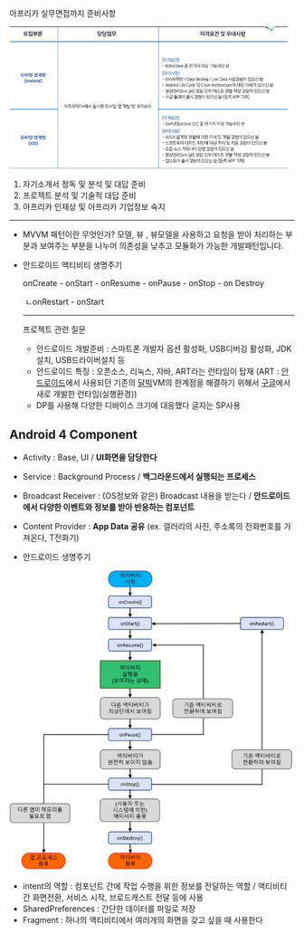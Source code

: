 아프리카 실무면접까지 준비사항

![image-20210107144612071](md-images/image-20210107144612071.png)

1. 자기소개서 정독 및 분석 및 대답 준비
2. 프로젝트 분석 및 기술적 대답 준비
3. 아프리카 인재상 및 아프리카 기업정보 숙지

---

- MVVM 패턴이란 무엇인가?
  모델, 뷰 , 뷰모델을 사용하고 요청을 받아 처리하는 부분과 보여주는 부분을 나누어 의존성을 낮추고 모듈화가 가능한 개발패턴입니다.

- 안드로이드 액티비티 생명주기

  onCreate - onStart - onResume - onPause - onStop - on Destroy

  ​                                                                                    ㄴonRestart - onStart

  

  ---

  프로젝트 관련 질문

  - 안드로이드 개발준비 : 스마트폰 개발자 옵션 활성화, USB디버깅 활성화, JDK설치, USB드라이버설치 등
  - 안드로이드 특징 : 오픈소스, 리눅스, 자바, ART라는 런타임이 탑재
    (ART : [안드로이드](https://namu.wiki/w/안드로이드(운영체제))에서 사용되던 기존의 [달빅](https://namu.wiki/w/달빅)VM의 한계점을 해결하기 위해서 [구글](https://namu.wiki/w/구글)에서 새로 개발한 런타임(실행환경))
  - DP를 사용해 다양한 디바이스 크기에 대응했다 글자는 SP사용

  

## Android 4 Component

- Activity : Base, UI / **UI화면을 담당한다**
- Service : Background Process / **백그라운드에서 실행되는 프로세스**
- Broadcast Receiver : (OS정보와 같은) Broadcast 내용을 받는다 / **안드로이드에서 다양한 이벤트와 정보를 받아 반응하는 컴포넌트**
- Content Provider :  **App Data 공유** (ex. 갤러리의 사진, 주소록의 전화번호를 가져온다, T전화기)



- 안드로이드 생명주기

<img src="md-images/image-20210107143710344.png" alt="image-20210107143710344" style="zoom:67%;" />

- intent의 역할 : 컴포넌트 간에 작업 수행을 위한 정보를 전달하는 역할 / 액티비티 간 화면전환, 서비스 시작, 브로드캐스트 전달 등에 사용
- SharedPreferences : 간단한 데이터를 파일로 저장
- Fragment : 하나의 액티비티에서 여러개의 화면을 갖고 싶을 때 사용한다